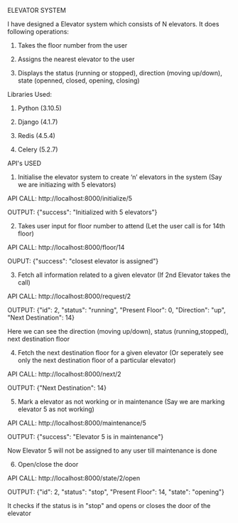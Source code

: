 ELEVATOR SYSTEM

I have designed a Elevator system which consists of N elevators. It does following operations:

1) Takes the floor number from the user

2) Assigns the nearest elevator to the user

3) Displays the status (running or stopped), direction (moving up/down), state (openned, closed, opening, closing)

Libraries Used:

1) Python (3.10.5)

2) Django (4.1.7)

3) Redis (4.5.4)

4) Celery (5.2.7)

API's USED

1) Initialise the elevator system to create ‘n’ elevators in the system (Say we are initiazing with 5 elevators)

API CALL: http://localhost:8000/initialize/5

OUTPUT: {"success": "Initialized with 5 elevators"}

2) Takes user input for floor number to attend (Let the user call is for 14th floor)

API CALL: http://localhost:8000/floor/14

OUPUT: {"success": "closest elevator is assigned"}

3) Fetch all information related to a given elevator (If 2nd Elevator takes the call)

API CALL: http://localhost:8000/request/2 

OUTPUT: {"id": 2, "status": "running", "Present Floor": 0, "Direction": "up", "Next Destination": 14}

Here we can see the direction (moving up/down), status (running,stopped), next destination floor

4) Fetch the next destination floor for a given elevator (Or seperately see only the next destination floor of a particular elevator)

API CALL: http://localhost:8000/next/2

OUTPUT: {"Next Destination": 14}

5) Mark a elevator as not working or in maintenance (Say we are marking elevator 5 as not working)

API CALL: http://localhost:8000/maintenance/5

OUTPUT: {"success": "Elevator 5 is in maintenance"}

Now Elevator 5 will not be assigned to any user till maintenance is done

6) Open/close the door

API CALL: http://localhost:8000/state/2/open 

OUTPUT: {"id": 2, "status": "stop", "Present Floor": 14, "state": "opening"}

It checks if the status is in "stop" and opens or closes the door of the elevator

